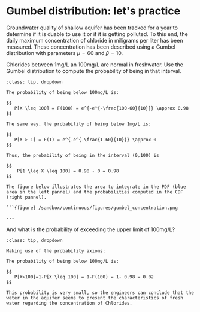 
# Gumbel distribution: let's practice

Groundwater quality of shallow aquifer has been tracked for a year to determine if it is duable to use it or if it is getting polluted. To this end, the daily maximum concentration of chloride in miligrams per liter has been measured. These concentration has been described using a Gumbel distribution with parameters $\mu=60$ and $\beta=10$.

Chlorides between 1mg/L an 100mg/L are normal in freshwater. Use the Gumbel distribution to compute the probability of being in that interval.

```{admonition} Answer
:class: tip, dropdown

The probability of being below 100mg/L is:

$$
   P[X \leq 100] = F(100) = e^{-e^{-\frac{100-60}{10}}} \approx 0.98 
$$

The same way, the probability of being below 1mg/L is:

$$
   P[X > 1] = F(1) = e^{-e^{-\frac{1-60}{10}}} \approx 0
$$

Thus, the probability of being in the interval (0,100) is

$$
    P[1 \leq X \leq 100] = 0.98 - 0 = 0.98
$$

The figure below illustrates the area to integrate in the PDF (blue area in the left pannel) and the probabilities computed in the CDF (right pannel).

```{figure} /sandbox/continuous/figures/gumbel_concentration.png

---

```


And what is the probability of exceeding the upper limit of 100mg/L?

```{admonition} Answer
:class: tip, dropdown

Making use of the probability axioms:

The probability of being below 100mg/L is:

$$
   P[X>100]=1-P[X \leq 100] = 1-F(100) = 1- 0.98 = 0.02
$$

This probability is very small, so the engineers can conclude that the water in the aquifer seems to present the characteristics of fresh water regarding the concentration of Chlorides.

```
